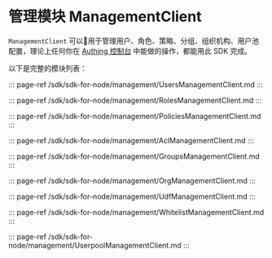 # 管理模块 ManagementClient

`ManagementClient` 可以用于管理用户、角色、策略、分组、组织机构、用户池配置，理论上任何你在 [Authing 控制台](https://console.authing.cn/console/userpool) 中能做的操作，都能用此 SDK 完成。

以下是完整的模块列表：

::: page-ref /sdk/sdk-for-node/management/UsersManagementClient.md
:::

::: page-ref /sdk/sdk-for-node/management/RolesManagementClient.md
:::

::: page-ref /sdk/sdk-for-node/management/PoliciesManagementClient.md
:::

::: page-ref /sdk/sdk-for-node/management/AclManagementClient.md
:::

::: page-ref /sdk/sdk-for-node/management/GroupsManagementClient.md
:::

::: page-ref /sdk/sdk-for-node/management/OrgManagementClient.md
:::

::: page-ref /sdk/sdk-for-node/management/UdfManagementClient.md
:::

::: page-ref /sdk/sdk-for-node/management/WhitelistManagementClient.md
:::

::: page-ref /sdk/sdk-for-node/management/UserpoolManagementClient.md
:::
